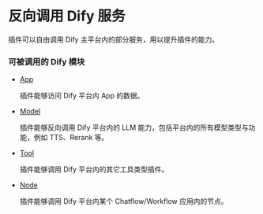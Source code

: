 # 反向调用 Dify 服务

插件可以自由调用 Dify 主平台内的部分服务，用以提升插件的能力。

### 可被调用的 Dify 模块

*   [App](app.md)

    插件能够访问 Dify 平台内 App 的数据。
*   [Model](model.md)

    插件能够反向调用 Dify 平台内的 LLM 能力，包括平台内的所有模型类型与功能，例如 TTS、Rerank 等。
*   [Tool](tool.md)

    插件能够调用 Dify 平台内的其它工具类型插件。
*   [Node](node.md)

    插件能够调用 Dify 平台内某个 Chatflow/Workflow 应用内的节点。

